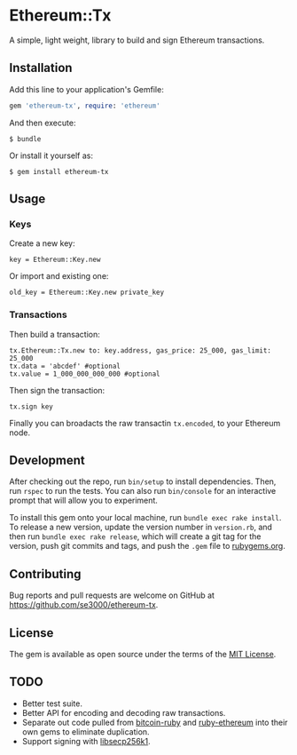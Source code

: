 # Ethereum::Tx

A simple, light weight, library to build and sign Ethereum transactions.

## Installation

Add this line to your application's Gemfile:

```ruby
gem 'ethereum-tx', require: 'ethereum'
```

And then execute:

    $ bundle

Or install it yourself as:

    $ gem install ethereum-tx

## Usage

### Keys
Create a new key:
```
key = Ethereum::Key.new
```
Or import and existing one:
```
old_key = Ethereum::Key.new private_key
```

### Transactions

Then build a transaction:
```
tx.Ethereum::Tx.new to: key.address, gas_price: 25_000, gas_limit: 25_000
tx.data = 'abcdef' #optional
tx.value = 1_000_000_000_000 #optional
```

Then sign the transaction:
```
tx.sign key
```
Finally you can broadacts the raw transactin `tx.encoded`, to your Ethereum node.


## Development

After checking out the repo, run `bin/setup` to install dependencies. Then, run `rspec` to run the tests. You can also run `bin/console` for an interactive prompt that will allow you to experiment.

To install this gem onto your local machine, run `bundle exec rake install`. To release a new version, update the version number in `version.rb`, and then run `bundle exec rake release`, which will create a git tag for the version, push git commits and tags, and push the `.gem` file to [rubygems.org](https://rubygems.org).

## Contributing

Bug reports and pull requests are welcome on GitHub at https://github.com/se3000/ethereum-tx.


## License

The gem is available as open source under the terms of the [MIT License](http://opensource.org/licenses/MIT).

## TODO
- Better test suite.
- Better API for encoding and decoding raw transactions.
- Separate out code pulled from [bitcoin-ruby](https://github.com/lian/bitcoin-ruby) and [ruby-ethereum](github.com/janx/ruby-ethereum) into their own gems to eliminate duplication.
- Support signing with [libsecp256k1](https://github.com/bitcoin-core/secp256k1).

